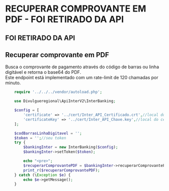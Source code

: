 # RECUPERAR COMPROVANTE EM PDF - FOI RETIRADO DA API

## FOI RETIRADO DA API
## Recuperar comprovante em PDF
Busca o comprovante de pagamento através do código de barras ou linha digitável e retorna o base64 do PDF.<br>
Este endpoint está implementado com um rate-limit de 120 chamadas por minuto.

```php
    require '../../../vendor/autoload.php';

    use Divulgueregional\ApiInterV2\InterBanking;

    $config = [
        'certificate' => '../cert/Inter_API_Certificado.crt',//local do certificado crt
        'certificateKey' => '../cert/Inter_API_Chave.key',//local do certificado key
    ];

    $codBarrasLinhaDigitavel = '';
    $token = '';//seu token
    try {
        $bankingInter = new InterBanking($config);
        $bankingInter->setToken($token);

        echo "<pre>";
        $recuperarComprovantePDF = $bankingInter->recuperarComprovantePDF($codBarrasLinhaDigitavel);
        print_r($recuperarComprovantePDF);
    } catch (\Exception $e) {
        echo $e->getMessage();
    }
```